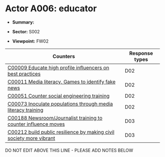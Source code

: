 # Actor A006: educator

* **Summary:** 

* **Sector:** S002

* **Viewpoint:** FW02


| Counters | Response types |
| -------- | -------------- |
| [C00009 Educate high profile influencers on best practices](../../generated_pages/counters/C00009.md) | D02 |
| [C00011 Media literacy. Games to identify fake news](../../generated_pages/counters/C00011.md) | D02 |
| [C00051 Counter social engineering training](../../generated_pages/counters/C00051.md) | D02 |
| [C00073 Inoculate populations through media literacy training](../../generated_pages/counters/C00073.md) | D02 |
| [C00188 Newsroom/Journalist training to counter influence moves](../../generated_pages/counters/C00188.md) | D03 |
| [C00212 build public resilience by making civil society more vibrant](../../generated_pages/counters/C00212.md) | D03 |


DO NOT EDIT ABOVE THIS LINE - PLEASE ADD NOTES BELOW